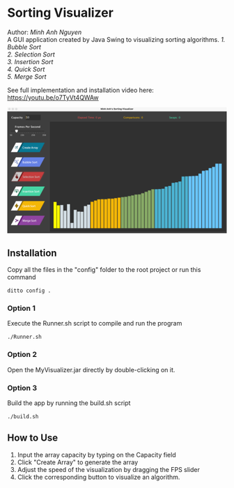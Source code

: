 # Sorting Visualizer
Author: *Minh Anh Nguyen*  
A GUI application created by Java Swing to visualizing sorting algorithms.
*1. Bubble Sort*  
*2. Selection Sort*  
*3. Insertion Sort*  
*4. Quick Sort*  
*5. Merge Sort*  

See full implementation and installation video here:  
https://youtu.be/o7TyVt4QWAw

<img src="screenshots/visualizing.png" alt="visualizing algorithm" width=800 />

## Installation
Copy all the files in the "config" folder to the root project or run this command  

```
ditto config .
```

### Option 1
Execute the Runner.sh script to compile and run the program

```
./Runner.sh
```

### Option 2
Open the MyVisualizer.jar directly by double-clicking on it.

### Option 3
Build the app by running the build.sh script

```
./build.sh
```
## How to Use
1. Input the array capacity by typing on the Capacity field
2. Click "Create Array" to generate the array
3. Adjust the speed of the visualization by dragging the FPS slider
4. Click the corresponding button to visualize an algorithm.
